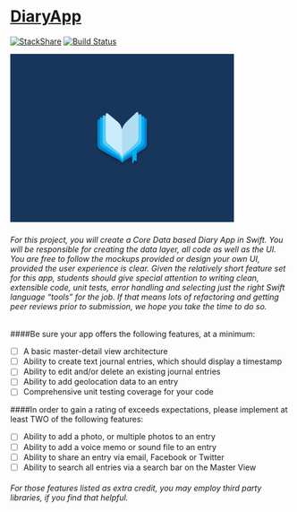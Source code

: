 # [DiaryApp](https://teamtreehouse.com/projects/diary-app)
[![StackShare](https://img.shields.io/badge/tech-stack-0690fa.svg?style=flat)](https://stackshare.io/zzheads/zzheads-at-gmail-com) [![Build Status](https://travis-ci.org/Jintin/Swimat.svg?branch=master)](https://travis-ci.org/Jintin/Swimat)

<img src="1.jpg">

<h6>
For this project, you will create a Core Data based Diary App in Swift. 
You will be responsible for creating the data layer, all code as well as the UI. 
You are free to follow the mockups provided or design your own UI, provided the user experience is clear. Given the relatively short feature set for this app, students should give special attention to writing clean, extensible code, unit tests, error handling and selecting just the right Swift language “tools” for the job. 
If that means lots of refactoring and getting peer reviews prior to submission, we hope you take the time to do so.</h6>

####Be sure your app offers the following features, at a minimum:

- [ ] A basic master-detail view architecture 
- [ ] Ability to create text journal entries, which should display a timestamp 
- [ ] Ability to edit and/or delete an existing journal entries
- [ ] Ability to add geolocation data to an entry
- [ ] Comprehensive unit testing coverage for your code

####In order to gain a rating of exceeds expectations, please implement at least TWO of the following features: 
- [ ] Ability to add a photo, or multiple photos to an entry 
- [ ] Ability to add a voice memo or sound file to an entry 
- [ ] Ability to share an entry via email, Facebook or Twitter 
- [ ] Ability to search all entries via a search bar on the Master View

<h6>For those features listed as extra credit, you may employ third party libraries, if you find that helpful.</h6>
